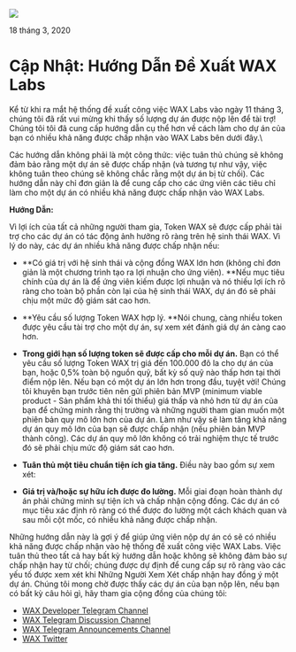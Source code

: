 ![](https://i.imgur.com/cvhMVa8.png)

18 tháng 3, 2020

**Cập Nhật: Hướng Dẫn Đề Xuất WAX Labs**
====================================


Kể từ khi ra mắt hệ thống đề xuất công việc WAX Labs vào ngày 11 tháng 3, chúng tôi đã rất vui mừng khi thấy số lượng dự án được nộp lên để tài trợ! Chúng tôi tôi đã cung cấp hướng dẫn cụ thể hơn về cách làm cho dự án của bạn có nhiều khả năng được chấp nhận vào WAX Labs bên dưới đây.\

Các hướng dẫn không phải là một công thức: việc tuân thủ chúng sẽ không đảm bảo rằng một dự án sẽ được chấp nhận (và tương tự như vậy, việc không tuân theo chúng sẽ không chắc rằng một dự án bị từ chối). Các hướng dẫn này chỉ đơn giản là để cung cấp cho các ứng viên các tiêu chỉ làm cho một dự án có nhiều khả năng được chấp nhận vào WAX Labs.

**Hướng Dẫn:**

Vì lợi ích của tất cả những người tham gia, Token WAX sẽ được cấp phải tài trợ cho các dự án có tác động ảnh hưởng rõ ràng trên hệ sinh thái WAX. Vì lý do này, các dự án nhiều khả năng được chấp nhận nếu:

-   **Có giá trị với hệ sinh thái và cộng đồng WAX lớn hơn (không chỉ đơn giản là một chương trình tạo ra lợi nhuận cho ứng viên). **Nếu mục tiêu chính của dự án là để ứng viên kiếm được lợi nhuận và nó thiếu lợi ích rõ ràng cho toàn bộ phần còn lại của hệ sinh thái WAX, dự án đó sẽ phải chịu một mức độ giám sát cao hơn.
-   **Yêu cầu số lượng Token WAX hợp lý. **Nói chung, càng nhiều token được yêu cầu tài trợ cho một dự án, sự xem xét đánh giá dự án càng cao hơn.
-   **Trong giới hạn số lượng token sẽ được cấp cho mỗi dự án.** Bạn có thể yêu cầu số lượng Token WAX trị giá đến 100.000 đô la cho dự án của bạn, hoặc 0,5% toàn bộ nguồn quỹ, bất kỳ số quỹ nào thấp hơn tại thời điểm nộp lên. Nếu bạn có một dự án lớn hơn trong đầu, tuyệt vời! Chúng tôi khuyên bạn trước tiên nên gửi phiên bản MVP (minimum viable product - Sản phẩm khả thi tối thiểu) giá thấp và nhỏ hơn từ dự án của bạn để chứng minh rằng thị trường và những người tham gian muốn một phiên bản quy mô lớn hơn của dự án. Làm như vậy sẽ làm tăng khả năng dự án quy mô lớn của bạn sẽ được chấp nhận (nếu phiên bản MVP thành công). Các dự án quy mô lớn không có trải nghiệm thực tế trước đó sẽ phải chịu mức độ giám sát cao hơn.

-   **Tuân thủ một tiêu chuẩn tiện ích gia tăng.** Điều này bao gồm sự xem xét:

-   **Giá trị và/hoặc sự hữu ích được đo lường.** Mỗi giai đoạn hoàn thành dự án phải chứng minh sự tiện ích và chấp nhận cộng đồng. Các dự án có mục tiêu xác định rõ ràng có thể được đo lường một cách khách quan và sau mỗi cột mốc, có nhiều khả năng được chấp nhận.

Những hướng dẫn này là gợi ý để giúp ứng viên nộp dự án có sẽ có nhiều khả năng được chấp nhận vào hệ thống đề xuất công việc WAX Labs. Việc tuân thủ theo tất cả hay bất kỳ hướng dẫn hoặc không sẽ không đảm bảo sự chấp nhận hay từ chối; chúng được dự định để cung cấp sự rõ ràng vào các yếu tố được xem xét khi Những Người Xem Xét chấp nhận hay đồng ý một dự án. Chúng tôi mong chờ được thấy các dự án của bạn nộp lên, nếu bạn có bất kỳ câu hỏi gì, hãy tham gia cộng đồng của chúng tôi:

-   [WAX Developer Telegram Channel](https://t.me/waxdevelopers)
-   [WAX Telegram Discussion Channel](https://t.me/wax_io)
-   [WAX Telegram Announcements
    Channel](https://t.me/waxtokenannoucements)
-   [WAX Twitter](https://twitter.com/wax_io)

